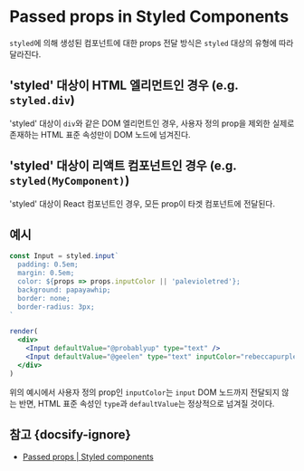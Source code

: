 # Passed props in Styled Components

`styled`에 의해 생성된 컴포넌트에 대한 props 전달 방식은 `styled` 대상의 유형에 따라 달라진다.

## 'styled' 대상이 HTML 엘리먼트인 경우 (e.g. `styled.div`)

'styled' 대상이 `div`와 같은 DOM 엘리먼트인 경우, 사용자 정의 prop을 제외한 실제로 존재하는 HTML 표준 속성만이 DOM 노드에 넘겨진다.

## 'styled' 대상이 리액트 컴포넌트인 경우 (e.g. `styled(MyComponent)`)

'styled' 대상이 React 컴포넌트인 경우, 모든 prop이 타겟 컴포넌트에 전달된다.

## 예시

```jsx
const Input = styled.input`
  padding: 0.5em;
  margin: 0.5em;
  color: ${props => props.inputColor || 'palevioletred'};
  background: papayawhip;
  border: none;
  border-radius: 3px;
`

render(
  <div>
    <Input defaultValue="@probablyup" type="text" />
    <Input defaultValue="@geelen" type="text" inputColor="rebeccapurple" />
  </div>
)
```

위의 예시에서 사용자 정의 prop인 `inputColor`는 `input` DOM 노드까지 전달되지 않는 반면, HTML 표준 속성인 `type`과 `defaultValue`는 정상적으로 넘겨질 것이다.

## 참고 {docsify-ignore}

* [Passed props | Styled components](https://www.styled-components.com/docs/basics#passed-props)
